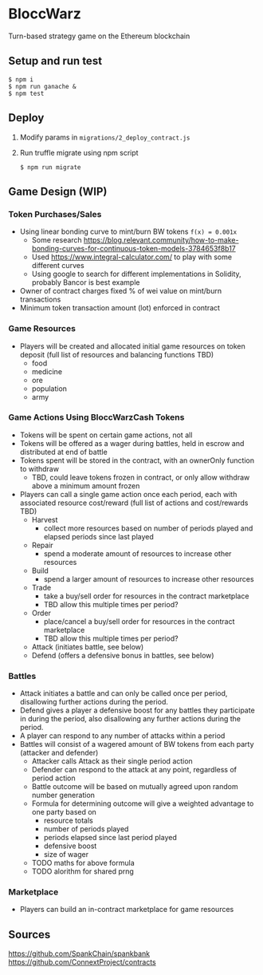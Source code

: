 # BloccWarz
Turn-based strategy game on the Ethereum blockchain
## Setup and run test
```
$ npm i
$ npm run ganache &
$ npm test
```
## Deploy
1. Modify params in `migrations/2_deploy_contract.js`
2. Run truffle migrate using npm script

       $ npm run migrate

## Game Design (WIP)

### Token Purchases/Sales
- Using linear bonding curve to mint/burn BW tokens `f(x) = 0.001x`
  - Some research https://blog.relevant.community/how-to-make-bonding-curves-for-continuous-token-models-3784653f8b17
  - Used https://www.integral-calculator.com/ to play with some different curves
  - Using google to search for different implementations in Solidity, probably Bancor is best example
- Owner of contract charges fixed % of wei value on mint/burn transactions
- Minimum token transaction amount (lot) enforced in contract

### Game Resources
- Players will be created and allocated initial game resources on token deposit (full list of resources and balancing functions TBD)
  - food
  - medicine
  - ore
  - population
  - army

### Game Actions Using BloccWarzCash Tokens
- Tokens will be spent on certain game actions, not all
- Tokens will be offered as a wager during battles, held in escrow and distributed at end of battle
- Tokens spent will be stored in the contract, with an ownerOnly function to withdraw
  - TBD, could leave tokens frozen in contract, or only allow withdraw above a minimum amount frozen
- Players can call a single game action once each period, each with associated resource cost/reward (full list of actions and cost/rewards TBD)
  - Harvest
    - collect more resources based on number of periods played and elapsed periods since last played
  - Repair
    - spend a moderate amount of resources to increase other resources
  - Build
    - spend a larger amount of resources to increase other resources
  - Trade
    - take a buy/sell order for resources in the contract marketplace
    - TBD allow this multiple times per period?
  - Order
    - place/cancel a buy/sell order for resources in the contract marketplace
    - TBD allow this multiple times per period?
  - Attack (initiates battle, see below)
  - Defend (offers a defensive bonus in battles, see below)

### Battles
- Attack initiates a battle and can only be called once per period, disallowing further actions during the period.
- Defend gives a player a defensive boost for any battles they participate in during the period, also disallowing any further actions during the period.
- A player can respond to any number of attacks within a period
- Battles will consist of a wagered amount of BW tokens from each party (attacker and defender)
  - Attacker calls Attack as their single period action
  - Defender can respond to the attack at any point, regardless of period action
  - Battle outcome will be based on mutually agreed upon random number generation
  - Formula for determining outcome will give a weighted advantage to one party based on
    - resource totals
    - number of periods played
    - periods elapsed since last period played
    - defensive boost
    - size of wager
  - TODO maths for above formula
  - TODO alorithm for shared prng

### Marketplace
- Players can build an in-contract marketplace for game resources


## Sources

https://github.com/SpankChain/spankbank
https://github.com/ConnextProject/contracts
